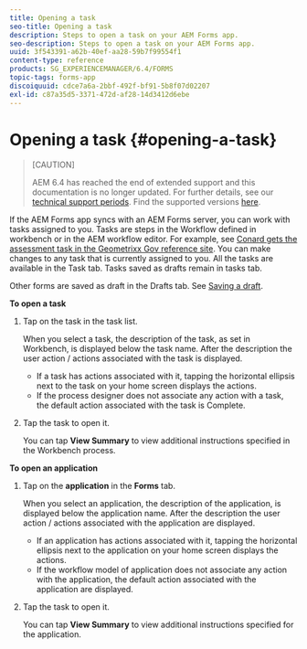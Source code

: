 ```yaml
---
title: Opening a task
seo-title: Opening a task
description: Steps to open a task on your AEM Forms app.
seo-description: Steps to open a task on your AEM Forms app.
uuid: 3f543391-a62b-40ef-aa28-59b7f99554f1
content-type: reference
products: SG_EXPERIENCEMANAGER/6.4/FORMS
topic-tags: forms-app
discoiquuid: cdce7a6a-2bbf-492f-bf91-5b8f07d02207
exl-id: c87a35d5-3371-472d-af28-14d3412d6ebe
---
```

# Opening a task {#opening-a-task}

>[CAUTION]
>
>AEM 6.4 has reached the end of extended support and this documentation is no longer updated. For further details, see our [technical support periods](https://helpx.adobe.com/support/programs/eol-matrix.html). Find the supported versions [here](https://experienceleague.adobe.com/docs/).

If the AEM Forms app syncs with an AEM Forms server, you can work with tasks assigned to you. Tasks are steps in the Workflow defined in workbench or in the AEM workflow editor. For example, see [Conard gets the assessment task in the Geometrixx Gov reference site](/help/forms/using/gov-reference-site-walkthrough.md#conard-assessment-task). You can make changes to any task that is currently assigned to you. All the tasks are available in the Task tab. Tasks saved as drafts remain in tasks tab.

Other forms are saved as draft in the Drafts tab. See [Saving a draft](/help/forms/using/save-as-draft.md).

**To open a task**

1. Tap on the task in the task list.

   When you select a task, the description of the task, as set in Workbench, is displayed below the task name. After the description the user action / actions associated with the task is displayed.

    * If a task has actions associated with it, tapping the horizontal ellipsis next to the task on your home screen displays the actions. 
    * If the process designer does not associate any action with a task, the default action associated with the task is Complete.

1. Tap the task to open it.

   You can tap **View Summary** to view additional instructions specified in the Workbench process.

**To open an application**

1. Tap on the **application** in the **Forms** tab.

   When you select an application, the description of the application, is displayed below the application name. After the description the user action / actions associated with the application are displayed.

    * If an application has actions associated with it, tapping the horizontal ellipsis next to the application on your home screen displays the actions. 
    * If the workflow model of application does not associate any action with the application, the default action associated with the application are displayed.

1. Tap the task to open it.

   You can tap **View Summary** to view additional instructions specified for the application.

